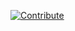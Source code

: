 [![Contribute](https://raw.githubusercontent.com/eclipse/che/assets/factory-contribute.svg)](http://codeready-workspaces.apps.144.76.24.92.nip.io/f?id=factory6a1p7h0jcoe4ehpu)
